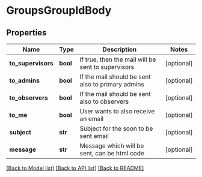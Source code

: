 # GroupsGroupIdBody

## Properties
Name | Type | Description | Notes
------------ | ------------- | ------------- | -------------
**to_supervisors** | **bool** | If true, then the mail will be sent to supervisors | [optional] 
**to_admins** | **bool** | If the mail should be sent also to primary admins | [optional] 
**to_observers** | **bool** | If the mail should be sent also to observers | [optional] 
**to_me** | **bool** | User wants to also receive an email | [optional] 
**subject** | **str** | Subject for the soon to be sent email | [optional] 
**message** | **str** | Message which will be sent, can be html code | [optional] 

[[Back to Model list]](../README.md#documentation-for-models) [[Back to API list]](../README.md#documentation-for-api-endpoints) [[Back to README]](../README.md)

